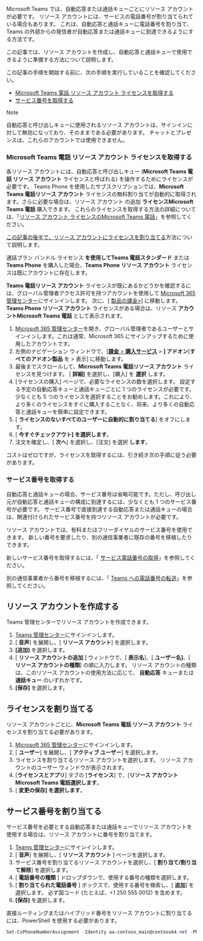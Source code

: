 Microsoft Teams では、自動応答または通話キューごとにリソース アカウントが必要です。 リソース アカウントには、サービスの電話番号が割り当てられている場合もあります。 これは、自動応答と通話キューに電話番号を割り当て、Teams の外部からの発信者が自動応答または通話キューに到達できるようにする方法です。

この記事では、リソース アカウントを作成し、自動応答と通話キューで使用できるように準備する方法について説明します。

この記事の手順を開始する前に、次の手順を実行していることを確認してください。

- [Microsoft Teams 電話 リソース アカウント ライセンスを取得する](#obtain-microsoft-teams-phone-resource-account-licenses)
- [サービス番号を取得する](#obtain-service-numbers)

> [!NOTE]
> 自動応答と呼び出しキューに使用されるリソース アカウントは、サインインに対して無効になっており、そのままである必要があります。 チャットとプレゼンスは、これらのアカウントでは使用できません。

### <a name="obtain-microsoft-teams-phone-resource-account-licenses"></a>Microsoft Teams 電話 リソース アカウント ライセンスを取得する

各リソース アカウントには、自動応答と呼び出しキュー (**Microsoft Teams 電話 リソース アカウント** ライセンスと呼ばれる) を操作するためにライセンスが必要です。 Teams Phone を使用したサブスクリプションでは、**Microsoft Teams 電話リソース アカウント** ライセンスの無料割り当てが自動的に取得されます。さらに必要な場合は、リソース アカウント の追加 **ライセンスMicrosoft Teams 電話** 購入できます。 これらのライセンスを取得する方法の詳細については、「[リソース アカウント ライセンスのMicrosoft Teams 電話](../teams-add-on-licensing/virtual-user.md)」を参照してください。

[この記事の後半で、リソース アカウントにライセンスを割り当てる](#assign-a-license)方法について説明します。

通話プラン バンドル ライセンス **を使用してTeams 電話スタンダード** または **Teams Phone** を購入した場合、**Teams Phone リソース アカウント** ライセンスは既にアカウントに存在します。

**Teams 電話リソース アカウント** ライセンスが既にあるかどうかを確認するには、グローバル管理者アクセス許可を持つアカウントを使用して [Microsoft 365 管理センター](https://go.microsoft.com/fwlink/p/?linkid=2024339)にサインインします。 次に、[ [製品の課金>](https://admin.microsoft.com/Adminportal/Home#/subscriptions)] に移動します。 **Teams Phone リソース アカウント** ライセンスがある場合は、リソース **アカウントMicrosoft Teams 電話** として表示されます。

1. [Microsoft 365 管理センター](https://go.microsoft.com/fwlink/p/?linkid=2024339)を開き、グローバル管理者であるユーザーとサインインします。これは通常、Microsoft 365 にサインアップするために使用したアカウントです。
2. 左側のナビゲーション ウィンドウで、[[**課金** > **購入サービス**](https://admin.microsoft.com/Adminportal/Home#/catalog) > **] アドオン**[**すべてのアドオン製品** を > 表示] に移動します。
3. 最後までスクロールして、**Microsoft Teams 電話リソース アカウント** ライセンスを見つけます。 [ **詳細]** を選択し、[購入] を **選択** します。
4. [ライセンスの購入] ページで、必要なライセンスの数を選択します。 設定する予定の自動応答キューと通話キューごとに 1 つのライセンスが必要です。 少なくとも 5 つのライセンスを選択することをお勧めします。これにより、より多くのライセンスをすぐに購入することなく、将来、より多くの自動応答と通話キューを簡単に設定できます。
5. [ **ライセンスのないすべてのユーザーに自動的に割り当てる**] をオフにします。
6. [ **今すぐチェックアウト] を選択します**。
7. 注文を確定し、[ **次へ**] を選択し、[注文] を選択 **します**。

コストはゼロですが、ライセンスを取得するには、引き続き次の手順に従う必要があります。

### <a name="obtain-service-numbers"></a>サービス番号を取得する

自動応答と通話キューの場合、サービス番号は省略可能です。ただし、呼び出し元が自動応答と通話キューの構成に到達するには、少なくとも 1 つのサービス番号が必要です。 サービス番号で直接到達する自動応答または通話キューの場合は、関連付けられたサービス番号を持つリソース アカウントが必要です。

リソース アカウントでは、有料またはフリーダイヤルのサービス番号を使用できます。 新しい番号を要求したり、別の通信事業者に既存の番号を移植したりできます。

新しいサービス番号を取得するには、「 [サービス電話番号の取得](../getting-service-phone-numbers.md)」を参照してください。

別の通信事業者から番号を移植するには、「 [Teams への電話番号の転送](../phone-number-calling-plans/transfer-phone-numbers-to-teams.md)」を参照してください。

## <a name="create-a-resource-account"></a>リソース アカウントを作成する

Teams 管理センターでリソース アカウントを作成できます。

1. [Teams 管理センター](https://go.microsoft.com/fwlink/p/?linkid=2066851)にサインインします。 
2. [ **音声**] を展開し、[ **リソース アカウント**] を選択します。
3. **[追加]** を選択します。
4. [ **リソース アカウントの追加** ] ウィンドウで、[ **表示名**]、[ **ユーザー名]**、[ **リソース アカウントの種類**] の順に入力します。 リソース アカウントの種類は、このリソース アカウントの使用方法に応じて、 **自動応答** キューまたは **通話キュー** のいずれかです。
5. **[保存]** を選択します。

## <a name="assign-a-license"></a>ライセンスを割り当てる

リソース アカウントごとに、**Microsoft Teams 電話 リソース アカウント** ライセンスを割り当てる必要があります。

1. [Microsoft 365 管理センター](https://go.microsoft.com/fwlink/p/?linkid=2024339)にサインインします。 
2. [ **ユーザー**] を展開し、[ **アクティブ ユーザー**] を選択します。
3. ライセンスを割り当てるリソース アカウントを選択します。 リソース アカウントのユーザー ウィンドウが表示されます。
4. [**ライセンスとアプリ**] タブの [**ライセンス**] で、[**リソース アカウントMicrosoft Teams 電話選択します**。
5. [ **変更の保存] を選択します**。

## <a name="assign-a-service-number"></a>サービス番号を割り当てる

サービス番号を必要とする自動応答または通話キューでリソース アカウントを使用する場合は、リソース アカウントに番号を割り当てます。

1. [Teams 管理センター](https://go.microsoft.com/fwlink/p/?linkid=2066851)にサインインします。
2. [ **音声**] を展開し、[ **リソース アカウント** ] ページを選択します。
3. サービス番号を割り当てるリソース アカウントを選択し、[ **割り当て/割り当て解除**] を選択します。
4. [ **電話番号の種類** ] ドロップダウンで、使用する番号の種類を選択します。
5. [ **割り当てられた電話番号** ] ボックスで、使用する番号を検索し、[ **追加**] を選択します。 必ず国コード (たとえば、+1 250 555 0012) を含めます。
6. **[保存]** を選択します。

直接ルーティングまたはハイブリッド番号をリソース アカウントに割り当てるには、PowerShell を使用する必要があります。

```powershell
Set-CsPhoneNumberAssignment -Identity aa-contoso_main@contoso64.net -PhoneNumber +19295550150 -PhoneNumberType DirectRouting
```
